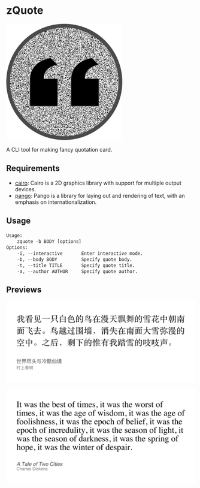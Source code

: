 # zQuote

![logo](./img/logo.png)

A CLI tool for making fancy quotation card.

## Requirements

- [cairo](https://www.cairographics.org): Cairo is a 2D graphics library with support for multiple output devices.
- [pango](http://www.pango.org): Pango is a library for laying out and rendering of text, with an emphasis on internationalization.

## Usage

```
Usage:
    zquote -b BODY [options]
Options:
    -i, --interactive       Enter interactive mode.
    -b, --body BODY         Specify quote body.
    -t, --title TITLE       Specify quote title.
    -a, --author AUTHOR     Specify quote author.
```

## Previews

![preview-zh](./img/preview-zh.png)

![preview-en](./img/preview-en.png)
